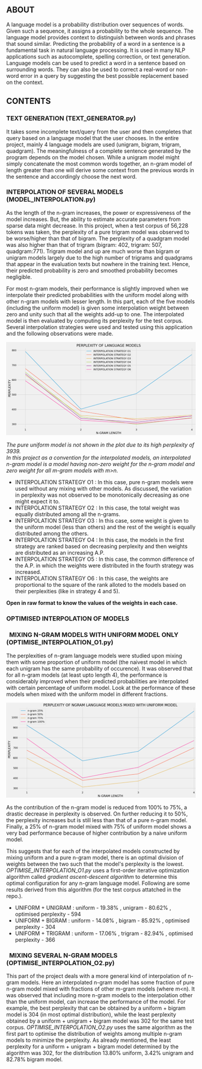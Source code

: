 ## ABOUT
A language model is a probability distribution over sequences of words. Given such a sequence, it assigns a probability to the whole sequence. The language model provides context to distinguish between words and phrases that sound similar. Predicting the probability of a word in a sentence is a fundamental task in natural language processing. It is used in many NLP applications such as autocomplete, spelling correction, or text generation. Language models can be used to predict a word in a sentence based on surrounding words. They can also be used to correct a real-word or non-word error in a query by suggesting the best possible replacement based on the context.

## CONTENTS
  ### TEXT GENERATION (TEXT_GENERATOR.py) 
It takes some incomplete text/query from the user and then completes that query based on a language model that the user chooses. In the entire project, mainly 4 language models are used (unigram, bigram, trigram, quadgram). The meaningfulness of a complete sentence generated by the program depends on the model chosen. While a unigram model might simply concatenate the most common words together, an n-gram model of length greater than one will derive some context from the previous words in the sentence and accordingly choose the next word.
  ### INTERPOLATION OF SEVERAL MODELS (MODEL_INTERPOLATION.py)
As the length of the n-gram increases, the power or expressiveness of the model increases. But, the ability to estimate accurate parameters from sparse data might decrease. In this project, when a test corpus of 56,228 tokens was taken, the perplexity of a pure trigram model was observed to be worse/higher than that of bigram. The perplexity of a quadgram model was also higher than that of trigram (bigram: 402, trigram: 507, quadgram:771). Trigram model and up are much worse than bigram or unigram models largely due to the high number of trigrams and quadgrams that appear in the evaluation texts but nowhere in the training text. Hence, their predicted probability is zero and smoothed probability becomes negligible. 

For most n-gram models, their performance is slightly improved when we interpolate their predicted probabilities with the uniform model along with other n-gram models with lesser length. In this part, each of the five models (including the uniform model) is given some interpolation weight between zero and unity such that all the weights add-up to one. The interpolated model is then evaluated by computing its perplexity for the test corpus. Several interpolation strategies were used and tested using this application and the following observations were made.<br>

<img src="plot.png" >

*The pure uniform model is not shown in the plot due to its high perplexity of 3939.<br>
In this project as a convention for the interpolated models, an interpolated n-gram model is a model having non-zero weight for the n-gram model and zero weight for all m-gram models with m>n.*

<ul>
  <li> INTERPOLATION STRATEGY O1 : In this case, pure n-gram models were used without any mixing with other models. As discussed, the variation in perplexity was not observed to be monotonically decreasing as one might expect it to.<br>
    <!--&nbsp;&nbsp;[ 1 0 0 0 0 ] [ 0 1 0 0 0 ] [ 0 0 1 0 0 ] [ 0 0 0 1 0 ] [ 0 0 0 0 1 ]-->
  <li> INTERPOLATION STRATEGY O2 : In this case, the total weight was equally distributed among all the n-grams.<br>
    <!--&nbsp;&nbsp;[ 1 0 0 0 0 ] [ 0.5 0.5 0 0 0 ] [ 0.33 0.33 0.33 0 0 ] [ 0.25 0.25 0.25 0.25 0 ] [ 0.2 0.2 0.2 0.2 0.2 ]-->
  <li> INTERPOLATION STRATEGY O3 : In this case, some weight is given to the uniform model (less than others) and the rest of the weight is equally distributed among the others.<br>
    <!--&nbsp;&nbsp;[ 1 0 0 0 0 ] [ 0.4 0.6 0 0 0 ] [ 0.2 0.4 0.4 0 0 ] [ 0.025 0.325 0.325 0.325 0 ] [ 0.04 0.24 0.24 0.24 0.24 ]-->
  <li> INTERPOLATION STRATEGY O4 : In this case, the models in the first strategy are ranked based on decreasing perplexity and then weights are distributed as an increasing A.P.<br>
    <!--&nbsp;&nbsp;[ 1 0 0 0 0 ] [ 0.45 0.55 0 0 0 ] [ 0.233 0.333 0.433 0 0 ] [ 0.1 0.2 0.4 0.3 0 ] [ 0.02 0.11 0.38 0.29 0.2 ]-->
  <li> INTERPOLATION STRATEGY O5 : In this case, the common difference of the A.P. in which the weights were distributed in the fourth strategy was increased.<br>
    <!--&nbsp;&nbsp;[ 1 0 0 0 0 ] [ 0.425 0.575 0 0 0 ] [ 0.1833 0.3333 0.4833 0 0 ] [ 0.025 0.175 0.475 0.325 0 ] [ 0.01 0.105 0.39 0.295 0.2 ]-->
  <li> INTERPOLATION STRATEGY O6 : In this case, the weights are proportional to the square of the rank alloted to the models based on their perplexities (like in strategy 4 and 5).<br>
    <!--&nbsp;&nbsp;[ 1 0 0 0 0 ] [ 0.2 0.8 0 0 0 ] [ 0.0714 0.2857 0.6428 0 0 ] [ 0.0333 0.1333 0.5333 0.3 0 ] [ 0.0182 0.0727 0.4545 0.2909 0.1636 ]-->
</ul>

**Open in raw format to know the values of the weights in each case.**
  
  ### OPTIMISED INTERPOLATION OF MODELS
  ### &nbsp;&nbsp;MIXING N-GRAM MODELS WITH UNIFORM MODEL ONLY (OPTIMISE_INTERPOLATION_O1.py)
  The perplexities of n-gram language models were studied upon mixing them with some proportion of uniform model (the naivest model in which each unigram has the same probability of occurence). It was observed that for all n-gram models (at least upto length 4), the performance is considerably improved when their predicted probabilities are interpolated with certain percentage of uniform model. Look at the performance of these models when mixed with the uniform model in different fractions.<br>

<img src="plot_02.png" ><br>

As the contribution of the n-gram model is reduced from 100% to 75%, a drastic decrease in perplexity is observed. On further reducing it to 50%, the perplexity increases but is still less than that of a pure n-gram model. Finally, a 25% of n-gram model mixed with 75% of uniform model shows a very bad performance because of higher contribution by a naive uniform model.

This suggests that for each of the interpolated models constructed by mixing uniform and a pure n-gram model, there is an optimal division of weights between the two such that the model's perplexity is the lowest. *OPTIMISE_INTERPOLATION_O1.py* uses a first-order iterative optimization algorithm called *gradient ascent-descent algorithm* to determine this optimal configuration for any n-gram language model. Following are some results derived from this algorithm (for the test corpus attatched in the repo.).
<ul>
  <li> UNIFORM + UNIGRAM : uniform - 19.38% , unigram - 80.62% , optimised perplexity - 594
  <li> UNIFORM + BIGRAM : uniform - 14.08% , bigram - 85.92% , optimised perplexity - 304
  <li> UNIFORM + TRIGRAM : uniform - 17.06% , trigram - 82.94% , optimised perplexity - 366
</ul>

### &nbsp;&nbsp;MIXING SEVERAL N-GRAM MODELS (OPTIMISE_INTERPOLATION_O2.py)
This part of the project deals with a more general kind of interpolation of n-gram models. Here an interpolated n-gram model has some fraction of pure n-gram model mixed with fractions of other m-gram models (where m<n). It was observed that including more n-gram models to the interpolation other than the uniform model, can increase the performance of the model. For example, the best perplexity that can be obtained by a uniform + bigram model is 304 (in most optimal distribution), while the least perplexity obtained by a uniform + unigram + bigram model was 302 for the same test corpus. *OPTIMISE_INTERPOLATION_O2.py* uses the same algorithm as the first part to optimise the distribution of weights among multiple n-gram models to minimize the perplexity. As already mentioned, the least perplexity for a uniform + unigram + bigram model determined by the algorithm was 302, for the distribution 13.80% uniform, 3.42% unigram and 82.78% bigram model.
